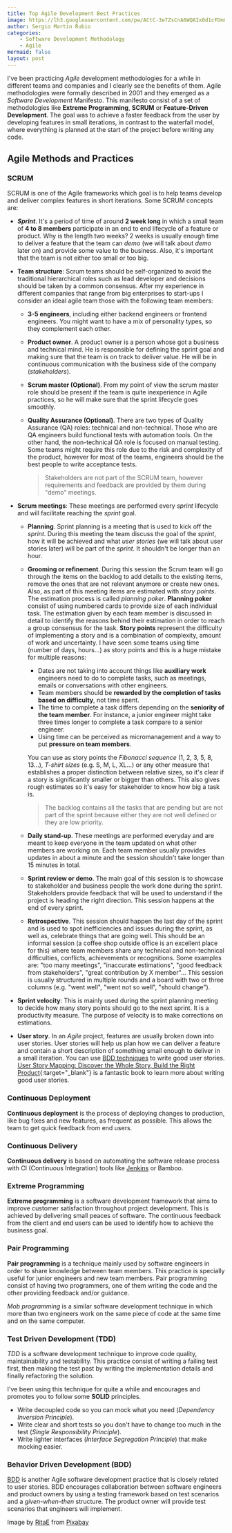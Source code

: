 ```yaml
---
title: Top Agile Development Best Practices
image: https://lh3.googleusercontent.com/pw/ACtC-3e7ZsCnA6WQAIx0d1cFDmCzKg2IshqL5CfVgJ61wANZ-tbokGccHjt04V1ddeLRMiJ1QBTaIiUaHyyl-751lXNfPDC4mDNz9Qgd2IrL741SL2gGo9Czu-YHNAIzS3TmVLfj9qCWxOzDu4sbROAySB9f=w640-h426-no?authuser=1
author: Sergio Martin Rubio
categories:
    - Software Development Methodology
    - Agile
mermaid: false
layout: post
---
```


I've been practicing *Agile* development methodologies for a while in different teams and companies and I clearly see the benefits of them. Agile methodologies were formally described in 2001 and they emerged as a *Software Development* Manifesto. This manifesto consist of a set of methodologies like **Extreme Programming**, **SCRUM** or **Feature-Driven Development**. The goal was to achieve a faster feedback  from the user by developing features in small iterations, in contrast to the waterfall model, where everything is planned at the start of the project before writing any code.

## Agile Methods and Practices

### SCRUM

SCRUM is one of the Agile frameworks which goal is to help teams develop and deliver complex features in short iterations. Some SCRUM concepts are:

- ***Sprint***. It's a period of time of around **2 week long** in which a small team of **4 to 8 members** participate in an end to end lifecycle of a feature or product. Why is the length two weeks? 2 weeks is usually enough time to deliver a feature that the team can *demo* (we will talk about *demo* later on) and provide some value to the business. Also, it's important that the team is not either too small or too big. 

- **Team structure**: Scrum teams should be self-organized to avoid the traditional hierarchical roles such as lead developer and decisions should be taken by a common consensus. After my experience in different companies that range from big enterprises to start-ups I consider an ideal agile team those with the following team members:

  - **3-5 engineers**, including either backend engineers or frontend engineers. You might want to have a mix of personality types, so they complement each other.

  - **Product owner**. A product owner is a person whose got a business and technical mind. He is responsible for defining the sprint goal and making sure that the team is on track to deliver value. He will be in continuous communication with the business side of the company (*stakeholders*).

  - **Scrum master (Optional)**.  From my point of view the scrum master role should be present if the team is quite inexperience in Agile practices, so he will make sure that the sprint lifecycle goes smoothly.

  - **Quality Assurance (Optional)**. There are two types of Quality Assurance (QA) roles: technical and non-technical. Those who are QA engineers build functional tests with automation tools. On the other hand, the non-technical QA role is focused on manual testing. Some teams might require this role due to the risk and complexity of the product, however for most of the teams, engineers should be the best people to write acceptance tests.

    > Stakeholders are not part of the SCRUM team, however requirements and feedback are provided by them during "demo" meetings.

- **Scrum meetings**: These meetings are performed every *sprint* lifecycle and will facilitate reaching the *sprint* goal.

  - **Planning**. Sprint planning is a meeting that is used to kick off the *sprint*. During this meeting the team discuss the goal of the *sprint*, how it will be achieved and what *user stories* (we will talk about user stories later) will be part of the *sprint*. It shouldn't be longer than an hour.

  - **Grooming or refinement**. During this session the Scrum team will go through the items on the backlog to add details to the existing items, remove the ones that are not relevant anymore or create new ones. Also, as part of this meeting items are estimated with *story points*. The estimation process is called *planning poker*. **Planning poker** consist of using numbered cards to provide size of each individual task. The estimation given by each team member is discussed in detail to identify the reasons behind their estimation in order to reach a group consensus for the task. **Story points** represent the difficulty of implementing a story and is a combination of complexity, amount of work and uncertainty. I have seen some teams using time (number of days, hours...) as story points and this is a huge mistake for multiple reasons:

    - Dates are not taking into account things like **auxiliary work** engineers need to do to complete tasks, such as meetings, emails or conversations with other engineers. 
    - Team members should be **rewarded by the completion of tasks based on difficulty**, not time spent.
    - The time to complete a task differs depending on the **seniority of the team member**. For instance, a junior engineer might take three times longer to complete a task compare to a senior engineer.
    - Using time can be perceived as micromanagement and a way to put **pressure on team members**.

    You can use as story points the *Fibonacci sequence* (1, 2, 3, 5, 8, 13...), *T-shirt sizes* (e.g. S, M, L, XL...) or any other measure that establishes a proper distinction between relative sizes, so it's clear if a story is significantly smaller or bigger than others. This also gives rough estimates so it's easy for stakeholder to know how big a task is.

    > The backlog contains all the tasks that are pending but are not part of the sprint because either they are not well defined or they are low priority.

  - **Daily stand-up**. These meetings are performed everyday and are meant to keep everyone in the team updated on what other members are working on. Each team member usually provides updates in about a minute and the session shouldn't take longer than 15 minutes in total.

  - **Sprint review or demo**. The main goal of this session is to showcase to stakeholder and business people the work done during the sprint. Stakeholders provide feedback that will be used to understand if the project is heading the right direction. This session happens at the end of every sprint.

  - **Retrospective**. This session should happen the last day of the sprint and is used to spot inefficiencies and issues during the sprint, as well as, celebrate things that are going well. This should be an informal session (a coffee shop outside office is an excellent place for this) where team members share any technical and non-technical difficulties, conflicts, achievements or recognitions. Some examples are: "too many meetings", "inaccurate estimations", "good feedback from stakeholders", "great contribution by X member"... This session is usually structured in multiple rounds and a board with two or three columns (e.g. "went well", "went not so well", "should change").

- **Sprint velocity**: This is mainly used during the sprint planning meeting to decide how many story points should go to the next sprint. It is a productivity measure. The purpose of velocity is to make corrections on estimations.

- **User story**. In an *Agile* project, features are usually broken down into user stories. User stories will help us plan how we can deliver a feature and contain a short description of something small enough to deliver in a small iteration. You can use [BDD techniques](https://sergiomartinrubio.com/articles/bdd-fundamentals/) to write good user stories. [User Story Mapping: Discover the Whole Story, Build the Right Product](https://www.amazon.com/User-Story-Mapping-Discover-Product/dp/1491904909){:target="_blank"} is a fantastic book to learn more about writing good user stories.

### Continuous Deployment

**Continuous deployment** is the process of deploying changes to production, like bug fixes and new features, as frequent as possible. This allows the team to get quick feedback from end users.

### Continuous Delivery

**Continuous delivery** is based on automating the software release process with CI (Continuous Integration) tools like [Jenkins](https://sergiomartinrubio.com/articles/hands-on-cicd-with-jenkins-x/) or Bamboo.

### Extreme Programming

**Extreme programming** is a software development framework that aims to improve customer satisfaction throughout project development. This is achieved by delivering small peaces of software. The continuous feedback from the client and end users can be used to identify how to achieve the business goal.

### Pair Programming

**Pair programming** is a technique mainly used by software engineers in order to share knowledge between team members. This practice is specially  useful for junior engineers and new team members. Pair programming consist of having two programmers, one of them writing the code and the other  providing feedback and/or guidance. 

*Mob programming* is a similar software development technique in which more than two engineers work on the same piece of code at the same time and on the same computer.

### Test Driven Development (TDD)

*TDD* is a software development technique to improve code quality, maintainability and testability. This practice consist of writing a failing test first, then making the test past by writing the implementation details and finally refactoring the solution.

I've been using this technique for quite a while and encourages and promotes you to follow some **SOLID** principles.

- Write decoupled code so you can mock what you need (*Dependency Inversion Principle*).
- Write clear and short tests so you don't have to change too much in the test (*Single Responsibility Principle*).
- Write lighter interfaces (*Interface Segregation Principle*) that make mocking easier.

### Behavior Driven Development (BDD)

[BDD](https://sergiomartinrubio.com/articles/bdd-fundamentals/) is another Agile software development practice that is closely related to user stories. BDD encourages collaboration between software engineers and product owners by using a testing framework based on test scenarios and a *given-when-then* structure. The product owner will provide test scenarios that engineers will implement.

Image by <a href="https://pixabay.com/users/ritae-19628/?utm_source=link-attribution&amp;utm_medium=referral&amp;utm_campaign=image&amp;utm_content=2490817">RitaE</a> from <a href="https://pixabay.com/?utm_source=link-attribution&amp;utm_medium=referral&amp;utm_campaign=image&amp;utm_content=2490817">Pixabay</a>
